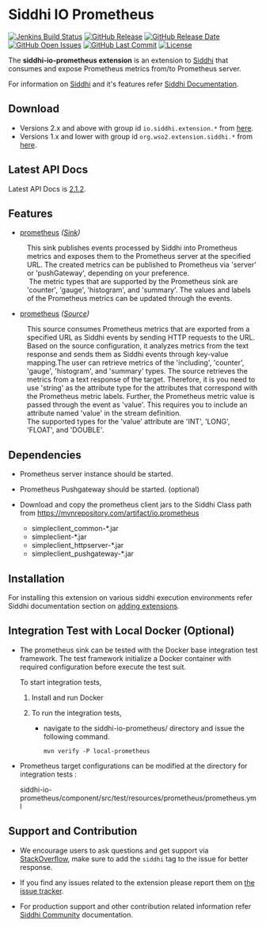 Siddhi IO Prometheus
===================

  [![Jenkins Build Status](https://wso2.org/jenkins/job/siddhi/job/siddhi-io-prometheus/badge/icon)](https://wso2.org/jenkins/job/siddhi/job/siddhi-io-prometheus/)
  [![GitHub Release](https://img.shields.io/github/release/siddhi-io/siddhi-io-prometheus.svg)](https://github.com/siddhi-io/siddhi-io-prometheus/releases)
  [![GitHub Release Date](https://img.shields.io/github/release-date/siddhi-io/siddhi-io-prometheus.svg)](https://github.com/siddhi-io/siddhi-io-prometheus/releases)
  [![GitHub Open Issues](https://img.shields.io/github/issues-raw/siddhi-io/siddhi-io-prometheus.svg)](https://github.com/siddhi-io/siddhi-io-prometheus/issues)
  [![GitHub Last Commit](https://img.shields.io/github/last-commit/siddhi-io/siddhi-io-prometheus.svg)](https://github.com/siddhi-io/siddhi-io-prometheus/commits/master)
  [![License](https://img.shields.io/badge/License-Apache%202.0-blue.svg)](https://opensource.org/licenses/Apache-2.0)

The **siddhi-io-prometheus extension** is an extension to <a target="_blank" href="https://wso2.github.io/siddhi">Siddhi</a> that consumes and expose Prometheus metrics from/to Prometheus server.

For information on <a target="_blank" href="https://siddhi.io/">Siddhi</a> and it's features refer <a target="_blank" href="https://siddhi.io/redirect/docs.html">Siddhi Documentation</a>. 

## Download

* Versions 2.x and above with group id `io.siddhi.extension.*` from <a target="_blank" href="https://mvnrepository.com/artifact/io.siddhi.extension.io.prometheus/siddhi-io-prometheus/">here</a>.
* Versions 1.x and lower with group id `org.wso2.extension.siddhi.*` from <a target="_blank" href="https://mvnrepository.com/artifact/org.wso2.extension.siddhi.io.prometheus/siddhi-io-prometheus">here</a>.

## Latest API Docs 

Latest API Docs is <a target="_blank" href="https://siddhi-io.github.io/siddhi-io-prometheus/api/2.1.2">2.1.2</a>.

## Features

* <a target="_blank" href="https://siddhi-io.github.io/siddhi-io-prometheus/api/2.1.2/#prometheus-sink">prometheus</a> *(<a target="_blank" href="http://siddhi.io/en/v5.1/docs/query-guide/#sink">Sink</a>)*<br> <div style="padding-left: 1em;"><p><p style="word-wrap: break-word;margin: 0;">This sink publishes events processed by Siddhi into Prometheus metrics and exposes them to the Prometheus server at the specified URL. The created metrics can be published to Prometheus via 'server' or 'pushGateway', depending on your preference.<br>&nbsp;The metric types that are supported by the Prometheus sink are 'counter', 'gauge', 'histogram', and 'summary'. The values and labels of the Prometheus metrics can be updated through the events. </p></p></div>
* <a target="_blank" href="https://siddhi-io.github.io/siddhi-io-prometheus/api/2.1.2/#prometheus-source">prometheus</a> *(<a target="_blank" href="http://siddhi.io/en/v5.1/docs/query-guide/#source">Source</a>)*<br> <div style="padding-left: 1em;"><p><p style="word-wrap: break-word;margin: 0;">This source consumes Prometheus metrics that are exported from a specified URL as Siddhi events by sending HTTP requests to the URL. Based on the source configuration, it analyzes metrics from the text response and sends them as Siddhi events through key-value mapping.The user can retrieve metrics of the 'including', 'counter', 'gauge', 'histogram', and 'summary' types. The source retrieves the metrics from a text response of the target. Therefore, it is you need to use 'string' as the attribute type for the attributes that correspond with the Prometheus metric labels. Further, the Prometheus metric value is passed through the event as 'value'. This requires you to include an attribute named 'value' in the stream definition. <br>The supported types for the 'value' attribute are 'INT', 'LONG', 'FLOAT', and 'DOUBLE'.</p></p></div>

## Dependencies 

* Prometheus server instance should be started.
* Prometheus Pushgateway should be started. (optional)
* Download and copy the prometheus client jars to the Siddhi Class path from <a target="_blank" href="https://mvnrepository.com/artifact/io.prometheus">
    https://mvnrepository.com/artifact/io.prometheus</a>
    
    * simpleclient_common-*.jar
    * simpleclient-*.jar
    * simpleclient_httpserver-*.jar
    * simpleclient_pushgateway-*.jar
  
## Installation

For installing this extension on various siddhi execution environments refer Siddhi documentation section on <a target="_blank" href="https://siddhi.io/redirect/add-extensions.html">adding extensions</a>.

## Integration Test with Local Docker (Optional)

 * The prometheus sink can be tested with the Docker base integration test framework. The test framework initialize a Docker container with required configuration before execute the test suit.
   
   To start integration tests,
   
   1. Install and run Docker
     
   2. To run the integration tests,
     
      - navigate to the siddhi-io-prometheus/ directory and issue the following command.<br/>
        ```
        mvn verify -P local-prometheus
        ```
           
 * Prometheus target configurations can be modified at the directory for integration tests : 
 
      siddhi-io-prometheus/component/src/test/resources/prometheus/prometheus.yml
      
## Support and Contribution

* We encourage users to ask questions and get support via <a target="_blank" href="https://stackoverflow.com/questions/tagged/siddhi">StackOverflow</a>, make sure to add the `siddhi` tag to the issue for better response.

* If you find any issues related to the extension please report them on <a target="_blank" href="https://github.com/siddhi-io/siddhi-execution-string/issues">the issue tracker</a>.

* For production support and other contribution related information refer <a target="_blank" href="https://siddhi.io/community/">Siddhi Community</a> documentation.
